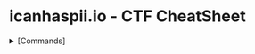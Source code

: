# icanhaspii.io - CTF CheatSheet

<details markdown>
  <br>
  <summary>[Commands]</summary>
  <details markdown>
    <summary>file</summary>
  Run to find what type of file you are dealing with.
</details>

  
  <p>Bullet lists nested within numbered list:</p>

<ol>
  <li>fruits <ul>
      <li>apple</li>
      <li>banana</li>
  </ul></li>
  <li>vegetables <ul>
      <li>carrot</li>
      <li>broccoli</li>
  </ul></li>
</ol>
  
  
  
  <details>
  <br>
  <summary>[binwalk] Shows file contents</summary>
  Run to find a summary of file contents.

</details>
<details>
  <br>
  <summary>[strings] Spits out code</summary>
  You can run strings on a Pcap!

  Or, let’s say, for example, that you have something you think contains a flag and you know that flag is in the typical CTF format of flag{some_bonus}, you can run the following to cut down on the amount of data you have to parse through. The following will only yield lines of 8 characters or more - Credit to Noah Heckman at BHIS:

</details>






